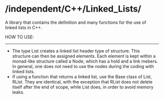 # /independent/C++/Linked_Lists/

A library that contains the definition and many functions for the use of linked lists in C++.

HOW TO USE:
- - - - - - - - - - - - - -
 * The type List creates a linked list header type of structure. This structure can then be assigned elements. Each element is kept within a monad-like structure called a Node, which has a hold and a link mebers. In general, one does not need to use the nodes during the coding with linked lists.
 * If using a function that returns a linked list, use the Base class of List, RList. They are identical, with the exception that RList does not delete itself after the end of scope, while List does, in order to avoid memory leaks.
